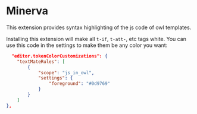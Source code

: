 # Minerva

This extension provides syntax highlighting of the js code of owl templates.

Installing this extension will make all `t-if`, `t-att-`, etc tags white.
You can use this code in the settings to make them be any color you want:

```json
  "editor.tokenColorCustomizations": {
    "textMateRules": [
        {
            "scope": "js_in_owl",
            "settings": {
                "foreground": "#0d9769"
            }
        }
    ]
},
```
